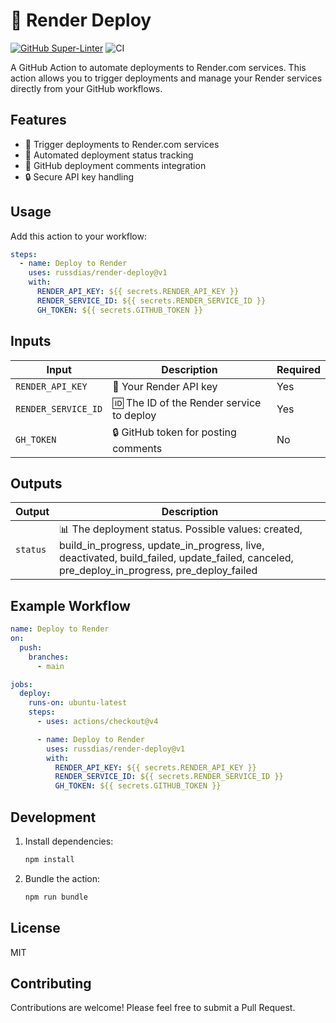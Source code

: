 # 🚀 Render Deploy

[![GitHub Super-Linter](https://github.com/actions/typescript-action/actions/workflows/linter.yml/badge.svg)](https://github.com/super-linter/super-linter)
![CI](https://github.com/actions/typescript-action/actions/workflows/ci.yml/badge.svg)

A GitHub Action to automate deployments to Render.com services. This action
allows you to trigger deployments and manage your Render services directly from
your GitHub workflows.

## Features

- 🚀 Trigger deployments to Render.com services
- 🔄 Automated deployment status tracking
- 💬 GitHub deployment comments integration
- 🔒 Secure API key handling

## Usage

Add this action to your workflow:

```yaml
steps:
  - name: Deploy to Render
    uses: russdias/render-deploy@v1
    with:
      RENDER_API_KEY: ${{ secrets.RENDER_API_KEY }}
      RENDER_SERVICE_ID: ${{ secrets.RENDER_SERVICE_ID }}
      GH_TOKEN: ${{ secrets.GITHUB_TOKEN }}
```

## Inputs

| Input               | Description                               | Required |
| ------------------- | ----------------------------------------- | -------- |
| `RENDER_API_KEY`    | 🔑 Your Render API key                    | Yes      |
| `RENDER_SERVICE_ID` | 🆔 The ID of the Render service to deploy | Yes      |
| `GH_TOKEN`          | 🔒 GitHub token for posting comments      | No       |

## Outputs

| Output   | Description                                                                                                                                                                                    |
| -------- | ---------------------------------------------------------------------------------------------------------------------------------------------------------------------------------------------- |
| `status` | 📊 The deployment status. Possible values: created, build_in_progress, update_in_progress, live, deactivated, build_failed, update_failed, canceled, pre_deploy_in_progress, pre_deploy_failed |

## Example Workflow

```yaml
name: Deploy to Render
on:
  push:
    branches:
      - main

jobs:
  deploy:
    runs-on: ubuntu-latest
    steps:
      - uses: actions/checkout@v4

      - name: Deploy to Render
        uses: russdias/render-deploy@v1
        with:
          RENDER_API_KEY: ${{ secrets.RENDER_API_KEY }}
          RENDER_SERVICE_ID: ${{ secrets.RENDER_SERVICE_ID }}
          GH_TOKEN: ${{ secrets.GITHUB_TOKEN }}
```

## Development

1. Install dependencies:

   ```bash
   npm install
   ```

2. Bundle the action:

   ```bash
   npm run bundle
   ```

## License

MIT

## Contributing

Contributions are welcome! Please feel free to submit a Pull Request.
